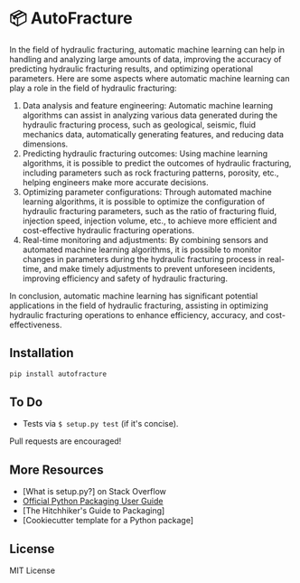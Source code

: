 📦 AutoFracture
===============


In the field of hydraulic fracturing, automatic machine learning can help in handling and analyzing large amounts of data, improving the accuracy of predicting hydraulic fracturing results, and optimizing operational parameters. Here are some aspects where automatic machine learning can play a role in the field of hydraulic fracturing:

1. Data analysis and feature engineering: Automatic machine learning algorithms can assist in analyzing various data generated during the hydraulic fracturing process, such as geological, seismic, fluid mechanics data, automatically generating features, and reducing data dimensions.
2. Predicting hydraulic fracturing outcomes: Using machine learning algorithms, it is possible to predict the outcomes of hydraulic fracturing, including parameters such as rock fracturing patterns, porosity, etc., helping engineers make more accurate decisions.
3. Optimizing parameter configurations: Through automated machine learning algorithms, it is possible to optimize the configuration of hydraulic fracturing parameters, such as the ratio of fracturing fluid, injection speed, injection volume, etc., to achieve more efficient and cost-effective hydraulic fracturing operations.
4. Real-time monitoring and adjustments: By combining sensors and automated machine learning algorithms, it is possible to monitor changes in parameters during the hydraulic fracturing process in real-time, and make timely adjustments to prevent unforeseen incidents, improving efficiency and safety of hydraulic fracturing.

In conclusion, automatic machine learning has significant potential applications in the field of hydraulic fracturing, assisting in optimizing hydraulic fracturing operations to enhance efficiency, accuracy, and cost-effectiveness.

Installation
------------

```bash
pip install autofracture
```

To Do
-----

- Tests via `$ setup.py test` (if it's concise).

Pull requests are encouraged!

More Resources
--------------

- [What is setup.py?] on Stack Overflow
- [Official Python Packaging User Guide](https://packaging.python.org)
- [The Hitchhiker's Guide to Packaging]
- [Cookiecutter template for a Python package]

License
-------

MIT License
